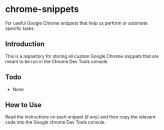 # chrome-snippets
For useful Google Chrome snippets that help us perform or automate specific tasks.

## Introduction
This is a repository for storing all custom Google Chrome snippets that are meant to be run in the Chrome Dev Tools console.

## Todo
- None

## How to Use
Read the instructions on each snippet (if any) and then copy the relevant code into the Google chrome Dev Tools console.
